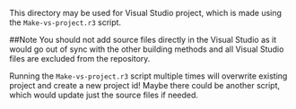 This directory may be used for Visual Studio project, which is made using the `Make-vs-project.r3` script.

##Note
You should not add source files directly in the Visual Studio as it would go out of sync with the other building methods and all  Visual Studio files are excluded from the repository.

Running the `Make-vs-project.r3` script multiple times will overwrite existing project and create a new project id! Maybe there could be another script, which would update just the source files if needed.